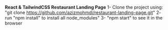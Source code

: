 **React & TailwindCSS Restaurant Landing Page**
1- Clone the project using: "git clone https://github.com/azizmohmdi/restaurant-landing-page.git"
2- run "npm install" to install all node_modules"
3- "npm start" to see it in the browser

